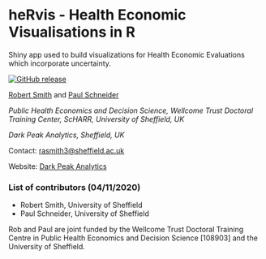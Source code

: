 # heRvis - Health Economic Visualisations in R

Shiny app used to build visualizations for Health Economic Evaluations which incorporate uncertainty.

[![GitHub release](https://img.shields.io/badge/R-HEDS-green)](https://img.shields.io/badge/R-hello-green)

[Robert Smith](https://www.linkedin.com/in/robert-smith-53b28438) and [Paul Schneider](https://www.sheffield.ac.uk/scharr/staff-pgrs/studentprofiles/paulschneider)

*Public Health Economics and Decision Science, Wellcome Trust Doctoral Training Center, ScHARR, University of Sheffield, UK*

*Dark Peak Analytics, Sheffield, UK*

Contact:   rasmith3@sheffield.ac.uk

Website: [Dark Peak Analytics](https://www.darkpeakanalytics.com)

### List of contributors (04/11/2020)
- Robert Smith, University of Sheffield
- Paul Schneider, University of Sheffield

Rob and Paul are joint funded by the Wellcome Trust Doctoral Training Centre in Public Health Economics and Decision Science [108903] and the University of Sheffield.

